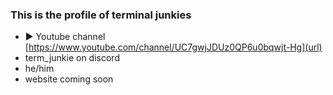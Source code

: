 ### This is the profile of terminal junkies

- ▶️ Youtube channel [https://www.youtube.com/channel/UC7gwjJDUz0QP6u0bqwjt-Hg](url)
- term_junkie on discord
- he/him
- website coming soon

<!---
TerminalJunki/TerminalJunki is a ✨ special ✨ repository because its `README.md` (this file) appears on your GitHub profile.
You can click the Preview link to take a look at your changes.
--->
